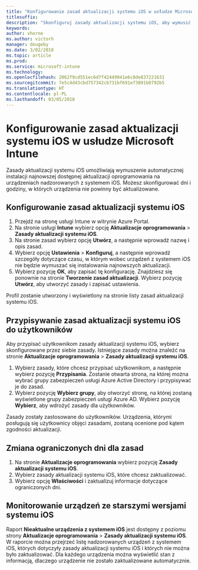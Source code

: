 ```yaml
---
title: "Konfigurowanie zasad aktualizacji systemu iOS w usłudze Microsoft Intune"
titlesuffix: 
description: "Skonfiguruj zasady aktualizacji systemu iOS, aby wymusić automatyczna instalację najnowszej dostępnej aktualizacji oprogramowania na urządzeniach nadzorowanych z systemem iOS."
keywords: 
author: vhorne
ms.author: victorh
manager: dougeby
ms.date: 3/02/2018
ms.topic: article
ms.prod: 
ms.service: microsoft-intune
ms.technology: 
ms.openlocfilehash: 2062f9cd551ec6d7f42449041e6c8de837221631
ms.sourcegitcommit: 7e5c4d43cbd757342cb731bf691ef3891b0792b5
ms.translationtype: HT
ms.contentlocale: pl-PL
ms.lasthandoff: 03/05/2018
---
```

# <a name="configure-ios-update-policies-in-microsoft-intune"></a>Konfigurowanie zasad aktualizacji systemu iOS w usłudze Microsoft Intune
Zasady aktualizacji systemu iOS umożliwiają wymuszenie automatycznej instalacji najnowszej dostępnej aktualizacji oprogramowania na urządzeniach nadzorowanych z systemem iOS. Możesz skonfigurować dni i godziny, w których urządzenia nie powinny być aktualizowane.

## <a name="configure-the-ios-update-policy"></a>Konfigurowanie zasad aktualizacji systemu iOS
1. Przejdź na stronę usługi Intune w witrynie Azure Portal.
2. Na stronie usługi **Intune** wybierz opcję **Aktualizacje oprogramowania** > **Zasady aktualizacji systemu iOS**.
4. Na stronie zasad wybierz opcję **Utwórz**, a następnie wprowadź nazwę i opis zasad.
5. Wybierz opcję **Ustawienia** > **Konfiguruj**, a następnie wprowadź szczegóły dotyczące czasu, w którym wobec urządzeń z systemem iOS nie będzie wymuszać się instalowania najnowszych aktualizacji.
6. Wybierz pozycję **OK**, aby zapisać tę konfigurację. Znajdziesz się ponownie na stronie **Tworzenie zasad aktualizacji**. Wybierz pozycję **Utwórz**, aby utworzyć zasady i zapisać ustawienia.

Profil zostanie utworzony i wyświetlony na stronie listy zasad aktualizacji systemu iOS.

## <a name="assign-an-ios-update-policy-to-users"></a>Przypisywanie zasad aktualizacji systemu iOS do użytkowników
Aby przypisać użytkownikom zasady aktualizacji systemu iOS, wybierz skonfigurowane przez siebie zasady. Istniejące zasady można znaleźć na stronie **Aktualizacje oprogramowania** > **Zasady aktualizacji systemu iOS**.
1. Wybierz zasady, które chcesz przypisać użytkownikom, a następnie wybierz pozycję **Przypisania**. Zostanie otwarta strona, na której można wybrać grupy zabezpieczeń usługi Azure Active Directory i przypisywać je do zasad.
2. Wybierz pozycję **Wybierz grupy**, aby otworzyć stronę, na której zostaną wyświetlone grupy zabezpieczeń usługi Azure AD. Wybierz pozycję **Wybierz**, aby wdrożyć zasady dla użytkowników.

Zasady zostały zastosowane do użytkowników. Urządzenia, którymi posługują się użytkownicy objęci zasadami, zostaną ocenione pod kątem zgodności aktualizacji.

## <a name="change-the-restricted-days-for-the-policy"></a>Zmiana ograniczonych dni dla zasad
1. Na stronie **Aktualizacje oprogramowania** wybierz pozycję **Zasady aktualizacji systemu iOS**.
2. Wybierz zasady aktualizacji systemu iOS, które chcesz zaktualizować.
3. Wybierz opcję **Właściwości** i zaktualizuj informacje dotyczące ograniczonych dni.

## <a name="monitor-ios-devices-with-older-ios-versions"></a>Monitorowanie urządzeń ze starszymi wersjami systemu iOS 
<!-- 1352223 -->
Raport **Nieaktualne urządzenia z systemem iOS** jest dostępny z poziomu strony **Aktualizacje oprogramowania** > **Zasady aktualizacji systemu iOS**. W raporcie można przejrzeć listę nadzorowanych urządzeń z systemem iOS, których dotyczyły zasady aktualizacji systemu iOS i których nie można było zaktualizować. Dla każdego urządzenia można wyświetlić stan z informacją, dlaczego urządzenie nie zostało zaktualizowane automatycznie.